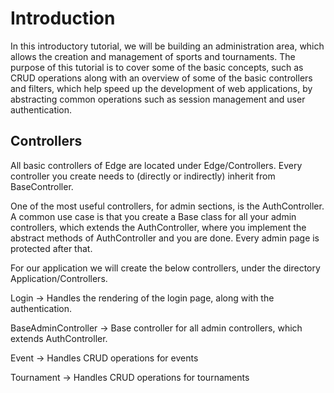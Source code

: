 # Introduction #

In this introductory tutorial, we will be building an administration area, which allows the creation and management of sports and tournaments.
The purpose of this tutorial is to cover some of the basic concepts, such as CRUD operations along with an overview of some of the basic controllers and filters, which help speed up the development of web applications, by abstracting common operations such as session management and user authentication.

## Controllers ##

All basic controllers of Edge are located under Edge/Controllers.
Every controller you create needs to (directly or indirectly) inherit from BaseController.

One of the most useful controllers, for admin sections, is the AuthController. A common use case is that you create a Base class for all your admin controllers, which extends the AuthController, where you implement the abstract methods of AuthController and you are done. Every admin page is protected after that.

For our application we will create the below controllers, under the directory Application/Controllers.

Login -> Handles the rendering of the login page, along with the authentication.

BaseAdminController -> Base controller for all admin controllers, which extends AuthController.

Event -> Handles CRUD operations for events

Tournament -> Handles CRUD operations for tournaments